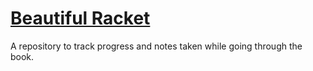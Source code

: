 # [Beautiful Racket](https://beautifulracket.com)

A repository to track progress and notes taken while going through the book.
